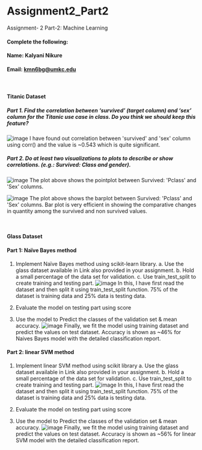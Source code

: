 # Assignment2_Part2
Assignment- 2 Part-2: Machine Learning

#### Complete the following:

#### Name: Kalyani Nikure
#### Email: kmn6bg@umkc.edu

<br/>

#### Titanic Dataset
##### Part 1. Find the correlation between ‘survived’ (target column) and ‘sex’ column for the Titanic use case in class. Do you think we should keep this feature?
![image](https://user-images.githubusercontent.com/30693095/122307965-00182080-ced1-11eb-9344-c74f25f94d45.png)
I have found out correlation between 'survived' and 'sex' column using corr() and the value is ~0.543 which is quite significant.

##### Part 2. Do at least two visualizations to plots to describe or show correlations. (e.g.: Survived: Class and gender).
![image](https://user-images.githubusercontent.com/30693095/122307319-b3801580-cecf-11eb-81e3-0e32e67e500e.png)
The plot above shows the pointplot between Survived: 'Pclass' and 'Sex' columns.


![image](https://user-images.githubusercontent.com/30693095/122307353-c4c92200-cecf-11eb-8abe-0893f29f1a2a.png)
The plot above shows the barplot between Survived: 'Pclass' and 'Sex' columns. Bar plot is very efficient in showing the comparative changes in quantity among the survived and non survived values.

</br>

#### Glass Dataset
#### Part 1: Naïve Bayes method 
1. Implement Naïve Bayes method using scikit-learn library.
a. Use the glass dataset available in Link also provided in your assignment.
b. Hold a small percentage of the data set for validation.
c. Use train_test_split to create training and testing part.
![image](https://user-images.githubusercontent.com/30693095/122307542-2b4e4000-ced0-11eb-865f-0fe34869021d.png)
In this, I have first read the dataset and then split it using train_test_split function. 75% of the dataset is training data and 25% data is testing data.

2. Evaluate the model on testing part using score
3. Use the model to Predict the classes of the validation set & mean accuracy.
![image](https://user-images.githubusercontent.com/30693095/122307608-48830e80-ced0-11eb-9212-ff0fbe3d0c7c.png)
Finally, we fit the model using training dataset and predict the values on test dataset. Accuracy is shown as ~46% for Naives Bayes model with the detailed classification report.

#### Part 2: linear SVM method 
1. Implement linear SVM method using scikit library
a. Use the glass dataset available in Link also provided in your assignment.
b. Hold a small percentage of the data set for validation.
c. Use train_test_split to create training and testing part.
![image](https://user-images.githubusercontent.com/30693095/122307749-8ed86d80-ced0-11eb-9024-07848b8c43fa.png)
In this, I have first read the dataset and then split it using train_test_split function. 75% of the dataset is training data and 25% data is testing data.

2. Evaluate the model on testing part using score 
3. Use the model to Predict the classes of the validation set & mean accuracy.
![image](https://user-images.githubusercontent.com/30693095/122307830-ad3e6900-ced0-11eb-8ef6-d5b131b1f6e2.png)
Finally, we fit the model using training dataset and predict the values on test dataset. Accuracy is shown as ~56% for linear SVM model with the detailed classification report.

